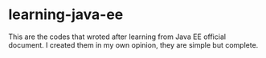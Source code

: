 learning-java-ee
================

This are the codes that wroted after learning from Java EE official document. I created them in my own opinion, they are simple but complete.